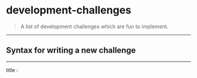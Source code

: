 # development-challenges
> A list of development challenges which are fun to implement.
***

## Syntax for writing a new challenge

***
title : <Title of  the Challenge>
username : <Your Github Username>
platform : <mobile, web, desktop, cross, etc.>
languages : <Languages can be used, multiple languages separate with comma>
frameworks* : <Include frameworks to be used if any else put None>
description : <The detailed description of the challenge>
API* : <Any external API to be used in application>
database* : <A specific database to be used or can use any>
reference* : <Any references on other website or can be link to your own implementation if any>
***

\* - NOT Compulsory 

## List of development-challenges

***
title : To Do List Manager
username : vshelke
platform : web
languages : Python3
frameworks* : Django
description : Make a simple ToDo list manager which can track your todo's more elegantly.
API* : None
database* : PostgreSQL
reference* : [To-Doer](http://to-doer.herokuapp.com/), [todoist](https://en.todoist.com/)
***

***
title : Movie Recommender
username : vshelke
platform : web
languages : Python3
frameworks* : Django
description : Recommend a list of movies to be watched on the basis of the list of movies the user has previously watched. Basically, A Movie Recommendation System.
API* : [API1](https://www.themoviedb.org/)
database* : MySQL
reference* : [To-Doer](http://to-doer.herokuapp.com/), [todoist](https://en.todoist.com/)
***

